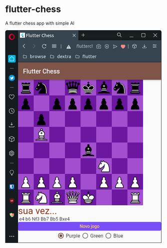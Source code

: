 # flutter-chess

A flutter chess app with simple AI

![screenshot](screenshot_chess.png "screenshot")
